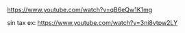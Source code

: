 
https://www.youtube.com/watch?v=qB6eQw1K1mg

sin tax ex: https://www.youtube.com/watch?v=3ni8vtpw2LY
